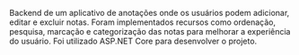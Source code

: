 Backend de um aplicativo de anotações onde os usuários podem adicionar, editar e excluir notas. Foram implementados recursos como ordenação, pesquisa, marcação e categorização das notas para melhorar a experiência do usuário. Foi utilizado ASP.NET Core para desenvolver o projeto.
